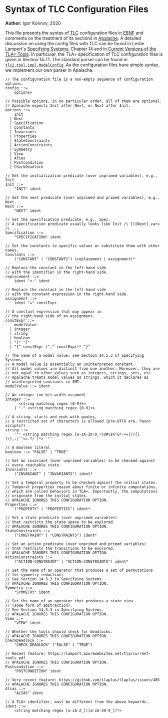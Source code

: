 # Syntax of TLC Configuration Files

**Author:** Igor Konnov, 2020

This file presents the syntax of
[TLC](http://lamport.azurewebsites.net/tla/tools.html) configuration files
in [EBNF](https://en.wikipedia.org/wiki/Extended_Backus%E2%80%93Naur_form) and
comments on the treatment of its sections in
[Apalache](https://github.com/informalsystems/apalache). A detailed discussion
on using the config files with TLC can be found in Leslie Lamport's 
[Specifying Systems],
Chapter 14 and in
[Current Versions of the TLA+ Tools](https://lamport.azurewebsites.net/tla/current-tools.pdf).
In particular, the TLA+ specification of TLC configuration files
is given in Section 14.7.1. The standard parser can be found in
[`tlc2.tool.impl.ModelConfig`](https://github.com/tlaplus/tlaplus/blob/master/tlatools/org.lamport.tlatools/src/tlc2/tool/impl/ModelConfig.java).
As the configuration files have simple syntax, we implement our own parser in
Apalache.

```ebnf
// The configuration file is a non-empty sequence of configuration options.
config ::=
    options+

// Possible options, in no particular order, all of them are optional.
// Apalache expects Init after Next, or Next after Init.
options ::=
    Init
  | Next
  | Specification
  | Constants
  | Invariants
  | Properties
  | StateConstraints
  | ActionConstraints
  | Symmetry
  | View
  | Alias
  | Postcondition
  | CheckDeadlock

// Set the initialization predicate (over unprimed variables), e.g., Init.
Init ::=
    "INIT" ident

// Set the next predicate (over unprimed and primed variables), e.g., Next.
Next ::=
    "NEXT" ident

// Set the specification predicate, e.g., Spec.
// A specification predicate usually looks like Init /\ [][Next]_vars /\ ...
Specification ::=
    "SPECIFICATION" ident

// Set the constants to specific values or substitute them with other names.
Constants ::=
    ("CONSTANT" | "CONSTANTS") (replacement | assignment)*

// Replace the constant in the left-hand side
// with the identifier in the right-hand side.
replacement ::=
    ident "<-" ident

// Replace the constant in the left-hand side
// with the constant expression in the right-hand side.
assignment ::=
    ident "=" constExpr

// A constant expression that may appear in
// the right-hand side of an assignment.
constExpr ::=
    modelValue
  | integer
  | string
  | boolean
  | "{" "}"
  | "{" constExpr ("," constExpr)* "}"

// The name of a model value, see Section 14.5.3 of Specifying Systems.
// A model value is essentially an uninterpreted constant.
// All model values are distinct from one another. Moreover, they are
// not equal to other values such as integers, strings, sets, etc.
// Apalache treats model values as strings, which it declares as
// uninterpreted constants in SMT.
modelValue ::= ident

// An integer (no bit-width assumed)
integer ::=
      <string matching regex [0-9]+>
    | "-" <string matching regex [0-9]+>

// A string, starts and ends with quotes,
// a restricted set of characters is allowed (pre-UTF8 era, Paxon scripts?)
string ::=
    '"' <string matching regex [a-zA-Z0-9_~!@#\$%^&*-+=|(){}[\],:;`'<>.?/ ]*> '"'

// A Boolean literal
boolean ::= "FALSE" | "TRUE"

// Set an invariant (over unprimed variables) to be checked against
// every reachable state.
Invariants ::=
    ("INVARIANT" | "INVARIANTS") ident*

// Set a temporal property to be checked against the initial states.
// Temporal properties reason about finite or infinite computations,
// which are called behaviors in TLA+. Importantly, the computations
// originate from the initial states.
// APALACHE IGNORES THIS CONFIGURATION OPTION.
Properties ::=
    ("PROPERTY" | "PROPERTIES") ident*

// Set a state predicate (over unprimed variables)
// that restricts the state space to be explored.
// APALACHE IGNORES THIS CONFIGURATION OPTION.
StateConstraints ::=
    ("CONSTRAINT" | "CONSTRAINTS") ident*

// Set an action predicate (over unprimed and primed variables)
// that restricts the transitions to be explored.
// APALACHE IGNORES THIS CONFIGURATION OPTION.
ActionConstraints ::=
    ("ACTION-CONSTRAINT" | "ACTION-CONSTRAINTS") ident*

// Set the name of an operator that produces a set of permutations
// for symmetry reduction.
// See Section 14.3.3 in Specifying Systems.
// APALACHE IGNORES THIS CONFIGURATION OPTION.
Symmetry ::=
    "SYMMETRY" ident

// Set the name of an operator that produces a state view
// (some form of abstraction).
// See Section 14.3.3 in Specifying Systems.
// APALACHE IGNORES THIS CONFIGURATION OPTION.
View ::=
    "VIEW" ident

// Whether the tools should check for deadlocks.
// APALACHE IGNORES THIS CONFIGURATION OPTION.
CheckDeadlock ::=
    "CHECK_DEADLOCK" ("FALSE" | "TRUE")

// Recent feature: https://lamport.azurewebsites.net/tla/current-tools.pdf
// APALACHE IGNORES THIS CONFIGURATION OPTION.
Postcondition ::=
    "POSTCONDITION" ident

// Very recent feature: https://github.com/tlaplus/tlaplus/issues/485
// APALACHE IGNORES THIS CONFIGURATION OPTION.
Alias ::=
    "ALIAS" ident

// A TLA+ identifier, must be different from the above keywords.
ident ::=
    <string matching regex [a-zA-Z_]([a-zA-Z0-9_])*>

```

[Specifying Systems]: http://lamport.azurewebsites.net/tla/book.html

